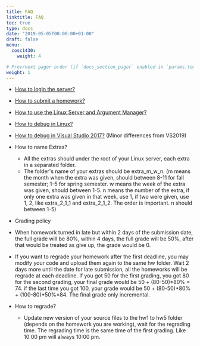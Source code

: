 ```yaml
---
title: FAQ
linktitle: FAQ
toc: true
type: docs
date: "2019-05-05T00:00:00+01:00"
draft: false
menu:
  cosc1430:
    weight: 4

# Prev/next pager order (if `docs_section_pager` enabled in `params.toml`)
weight: 1
---
```

*   [How to login the server?](FAQ/login.pdf)
*   [How to submit a homework?](FAQ/submit.pdf)
*   [How to use the Linux Server and Argument Manager?](https://drive.google.com/drive/folders/1Yex48TruR1X7wOUskOSSkwMYi4bVaqeX?usp=sharing)
*   [How to debug in Linux?](https://drive.google.com/drive/folders/1RIW1GIJeCrj3HxN7AEh-7wX4fHmO6tcy?usp=sharing)
*   [How to debug in Visual Studio 2017?](https://drive.google.com/drive/folders/19zlFnWnwXb0ujfBamcZnSTdjtWXAxuie?usp=sharing) (Minor differences from VS2019)
*   How to name Extras?
    *   All the extras should under the root of your Linux server, each extra in a separated folder.
    *   The folder's name of your extras should be extra_m_w_n. (m means the month when the extra was given, should between 8-11 for fall semester; 1-5 for spring semester. w means the week of the extra was given, should between 1-5\. n means the number of the extra, if only one extra was given in that week, use 1, if two were given, use 1, 2, like extra_2_1_1 and extra_2_1_2\. The order is important. n should between 1-5)

*   Grading policy

*   When homework turned in late but within 2 days of the submission date, the full grade will be 80%, within 4 days, the full grade will be 50%, after that would be treated as give up, the grade would be 0\.
*   If you want to regrade your homework after the first deadline, you may modify your code and upload them again to the same hw folder. Wait 2 days more until the date for late submission, all the homeworks will be regrade at each deadline. If you got 50 for the first grading, you got 80 for the second grading, your final grade would be 50 + (80-50)*80% = 74\. if the last time you got 100, your grade would be 50 + (80-50)*80% + (100-80)*50%=84\. The final grade only incremental.

*   How to regrade?
    *   Update new version of your source files to the hw1 to hw5 folder (depends on the homework you are working), wait for the regrading time. The regrading time is the same time of the first grading. Like 10:00 pm will always 10:00 pm.